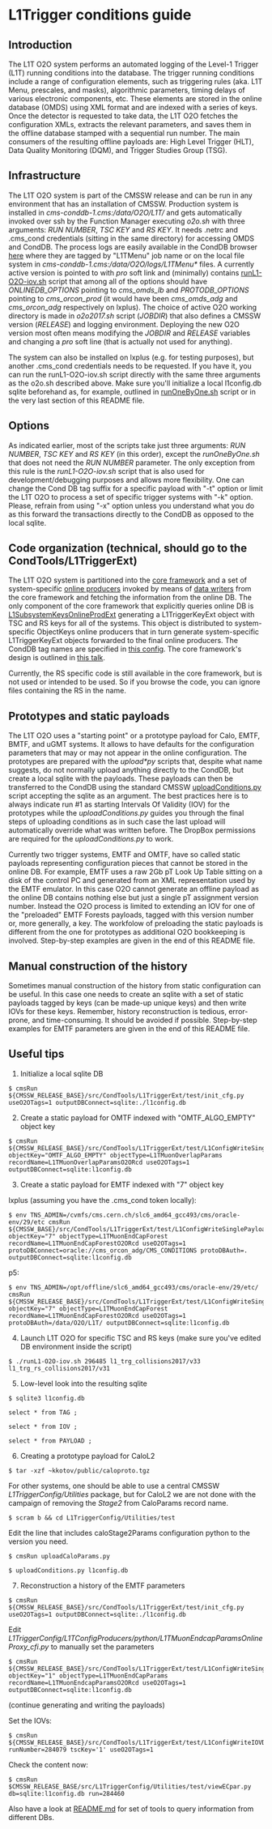 L1Trigger conditions guide 
==============

Introduction
--------------

The L1T O2O system performs an automated logging of the Level-1 Trigger (L1T) running conditions into the database.
The trigger running conditions include a range of configuration elements, such as triggering rules (aka. L1T Menu,
prescales, and masks), algorithmic parameters, timing delays of various electronic components, etc. These elements
are stored in the online database (OMDS) using XML format and are indexed with a series of keys. Once the detector
is requested to take data, the L1T O2O fetches the configuration XMLs, extracts the relevant parameters, and saves
them in the offline database stamped with a sequential run number. The main consumers of the resulting offline
payloads are: High Level Trigger (HLT), Data Quality Monitoring (DQM), and Trigger Studies Group (TSG).

Infrastructure
--------------

The L1T O2O system is part of the CMSSW release and can be run in any environment that has an installation of CMSSW.
Production system is installed in _cms-conddb-1.cms:/data/O2O/L1T/_ and gets automatically invoked over ssh by the
Function Manager executing _o2o.sh_ with three arguments: _RUN NUMBER_, _TSC KEY_ and _RS KEY_. It needs .netrc and
.cms\_cond credentials (sitting in the same directory) for accessing OMDS and CondDB. The process logs are easily
available in the CondDB browser [here](https://cms-conddb.cern.ch/cmsDbBrowser/logs/O2O_logs/Prod/) where they are
tagged by "L1TMenu" job name or on the local file system in _cms-conddb-1.cms:/data/O2O/logs/L1TMenu*_ files.
A currently active version is pointed to with _pro_ soft link and (minimally) contains
[runL1-O2O-iov.sh](https://github.com/cms-sw/cmssw/blob/master/CondTools/L1TriggerExt/scripts/runL1-O2O-iov.sh)
script that among all of the options should have *ONLINEDB_OPTIONS* pointing to *cms_omds_lb* and
*PROTODB_OPTIONS* pointing to *cms_orcon_prod* (it would have been *cms_omds_adg* and *cms_orcon_adg* respectively
on lxplus). The choice of active O2O working directory is made in _o2o2017.sh_ script (_JOBDIR_) that also defines
a CMSSW version (_RELEASE_) and logging environment. Deploying the new O2O version most often means modifying the
_JOBDIR_ and _RELEASE_ variables and changing a _pro_ soft line (that is actually not used for anything).

The system can also be installed on lxplus (e.g. for testing purposes), but another .cms\_cond credentials needs to
be requested. If you have it, you can run the runL1-O2O-iov.sh script directly with the same three arguments as the
o2o.sh described above. Make sure you'll initialize a local l1config.db sqlite beforehand as, for example, outlined
in [runOneByOne.sh](https://github.com/cms-sw/cmssw/blob/master/L1TriggerConfig/Utilities/test/runOneByOne.sh#L31-L37)
script or in the very last section of this README file.

Options
--------------

As indicated earlier, most of the scripts take just three arguments: _RUN NUMBER_, _TSC KEY_ and _RS KEY_ (in this
order), except the _runOneByOne.sh_ that does not need the _RUN NUMBER_ parameter. The only exception from this rule
is the _runL1-O2O-iov.sh_ script that is also used for development/debugging purposes and allows more flexibility.
One can change the Cond DB tag suffix for a specific payload with "-t" option or limit the L1T O2O to process a
set of specific trigger systems with "-k" option. Please, refrain from using "-x" option unless you understand what
you do as this forward the transactions directly to the CondDB as opposed to the local sqlite.

Code organization (technical, should go to the CondTools/L1TriggerExt)
--------------

The L1T O2O system is partitioned into the [core framework](https://github.com/cms-sw/cmssw/blob/master/CondTools/L1TriggerExt)
and a set of system-specific [online producers](https://github.com/cms-sw/cmssw/blob/master/L1TriggerConfig/L1TConfigProducers)
invoked by means of [data writers](https://github.com/cms-sw/cmssw/blob/master/CondTools/L1TriggerExt/src/DataWriterExt.cc)
from the core framework and fetching the information from the online DB. The only component of the core framework that
explicitly queries online DB is
[L1SubsystemKeysOnlineProdExt](https://github.com/cms-sw/cmssw/blob/master/CondTools/L1TriggerExt/plugins/L1SubsystemKeysOnlineProdExt.cc)
generating a L1TriggerKeyExt object with TSC and RS keys for all of the systems. This object is distributed to
system-specific ObjectKeys online producers that in turn generate system-specific L1TriggerKeyExt objects forwarded
to the final online producers. The CondDB tag names are specified in
[this config](https://github.com/cms-sw/cmssw/blob/master/CondTools/L1TriggerExt/python/L1SubsystemParamsExt_cfi.py).
The core framework's design is outlined in [this talk](http://kkotov.github.io/l1o2o/talks/2016.04.19).

Currently, the RS specific code is still available in the core framework, but is not used or intended to be used. So
if you browse the code, you can ignore files containing the RS in the name.

Prototypes and static payloads
--------------

The L1T O2O uses a "starting point" or a prototype payload for Calo, EMTF, BMTF, and uGMT systems. It allows to have
defaults for the configuration parameters that may or may not appear in the online configuration. The prototypes are
prepared with the _upload*py_ scripts that, despite what name suggests, do not normally upload anything directly to
the CondDB, but create a local sqlite with the payloads. These payloads can then be transferred to the CondDB using
the standard CMSSW [uploadConditions.py](https://twiki.cern.ch/twiki/bin/view/CMS/ConditionUploader) script accepting
the sqlite as an argument. The best practices here is to always indicate run #1 as starting Intervals Of Validity (IOV)
for the prototypes while the _uploadConditions.py_ guides you through the final steps of uploading conditions as in
such case the last upload will automatically override what was written before. The DropBox permissions are required
for the _uploadConditions.py_ to work.

Currently two trigger systems, EMTF and OMTF, have so called static payloads representing configuration pieces that
cannot be stored in the online DB. For example, EMTF uses a raw 2Gb pT Look Up Table sitting on a disk of the control
PC and generated from an XML representation used by the EMTF emulator. In this case O2O cannot generate an offline
payload as the online DB contains nothing else but just a single pT assignment version number. Instead the O2O process
is limited to extending an IOV for one of the "preloaded" EMTF Forests payloads, tagged with this version number or,
more generally, a key. The workfolow of preloading the static payloads is different from the one for prototypes as
additional O2O bookkeeping is involved. Step-by-step examples are given in the end of this README file.

Manual construction of the history
--------------

Sometimes manual construction of the history from static configuration can be useful. In this case one needs to create
an sqlite with a set of static payloads tagged by keys (can be made-up unique keys) and then write IOVs for these keys.
Remember, history reconstruction is tedious, error-prone, and time-consuming. It should be avoided if possible.
Step-by-step examples for EMTF parameters are given in the end of this README file.

## Useful tips 

1. Initialize a local sqlite DB

```
$ cmsRun ${CMSSW_RELEASE_BASE}/src/CondTools/L1TriggerExt/test/init_cfg.py useO2OTags=1 outputDBConnect=sqlite:./l1config.db
```

2. Create a static payload for OMTF indexed with "OMTF\_ALGO\_EMPTY" object key

```
$ cmsRun ${CMSSW_RELEASE_BASE}/src/CondTools/L1TriggerExt/test/L1ConfigWriteSinglePayloadExt_cfg.py objectKey="OMTF_ALGO_EMPTY" objectType=L1TMuonOverlapParams recordName=L1TMuonOverlapParamsO2ORcd useO2OTags=1 outputDBConnect=sqlite:l1config.db
```

3. Create a static payload for EMTF indexed with "7" object key

lxplus (assuming you have the .cms\_cond token locally):
```
$ env TNS_ADMIN=/cvmfs/cms.cern.ch/slc6_amd64_gcc493/cms/oracle-env/29/etc cmsRun ${CMSSW_BASE}/src/CondTools/L1TriggerExt/test/L1ConfigWriteSinglePayloadExt_cfg.py objectKey="7" objectType=L1TMuonEndCapForest recordName=L1TMuonEndCapForestO2ORcd useO2OTags=1 protoDBConnect=oracle://cms_orcon_adg/CMS_CONDITIONS protoDBAuth=. outputDBConnect=sqlite:l1config.db
```
p5:
```
$ env TNS_ADMIN=/opt/offline/slc6_amd64_gcc493/cms/oracle-env/29/etc/ cmsRun ${CMSSW_RELEASE_BASE}/src/CondTools/L1TriggerExt/test/L1ConfigWriteSinglePayloadExt_cfg.py objectKey="7" objectType=L1TMuonEndCapForest recordName=L1TMuonEndCapForestO2ORcd useO2OTags=1 protoDBAuth=/data/O2O/L1T/ outputDBConnect=sqlite:l1config.db 
```

4. Launch L1T O2O for specific TSC and RS keys (make sure you've edited DB environment inside the script)

```
$ ./runL1-O2O-iov.sh 296485 l1_trg_collisions2017/v33 l1_trg_rs_collisions2017/v31
```

5. Low-level look into the resulting sqlite

```
$ sqlite3 l1config.db

select * from TAG ;

select * from IOV ;

select * from PAYLOAD ;
```

6. Creating a prototype payload for CaloL2

```
$ tar -xzf ~kkotov/public/caloproto.tgz
```

For other systems, one should be able to use a central CMSSW _L1TriggerConfig/Utilities_ package, but for CaloL2 we
are not done with the campaign of removing the _Stage2_ from CaloParams record name.

```
$ scram b && cd L1TriggerConfig/Utilities/test
```

Edit the line that includes caloStage2Params configuration python to the version you need.

```
$ cmsRun uploadCaloParams.py

$ uploadConditions.py l1config.db
```

7. Reconstruction a history of the EMTF parameters

```
$ cmsRun ${CMSSW_RELEASE_BASE}/src/CondTools/L1TriggerExt/test/init_cfg.py useO2OTags=1 outputDBConnect=sqlite:./l1config.db
```

Edit *L1TriggerConfig/L1TConfigProducers/python/L1TMuonEndcapParamsOnlineProxy_cfi.py* to manually set the parameters

```
$ cmsRun ${CMSSW_RELEASE_BASE}/src/CondTools/L1TriggerExt/test/L1ConfigWriteSinglePayloadExt_cfg.py objectKey="1" objectType=L1TMuonEndCapParams recordName=L1TMuonEndcapParamsO2ORcd useO2OTags=1 outputDBConnect=sqlite:l1config.db
```

(continue generating and writing the payloads)

Set the IOVs:

```
$ cmsRun ${CMSSW_RELEASE_BASE}/src/CondTools/L1TriggerExt/test/L1ConfigWriteIOVDummyExt_cfg.py runNumber=284079 tscKey='1' useO2OTags=1
```

Check the content now:

```
$ cmsRun $CMSSW_RELEASE_BASE/src/L1TriggerConfig/Utilities/test/viewECpar.py db=sqlite:l1config.db run=284460
```

Also have a look at [README.md](https://github.com/cms-sw/cmssw/tree/master/L1TriggerConfig/Utilities/test) for set of
tools to query information from different DBs.
